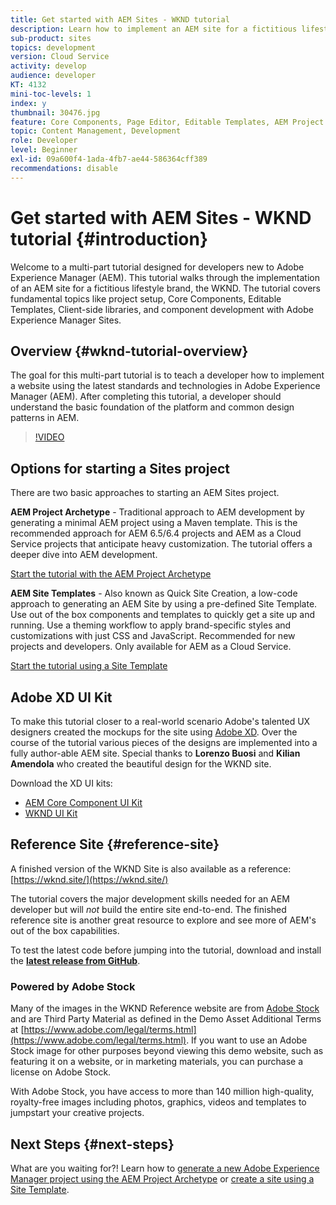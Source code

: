 ```yaml
---
title: Get started with AEM Sites - WKND tutorial
description: Learn how to implement an AEM site for a fictitious lifestyle brand called WKND. Get a walk-through on fundamental Experience Manager topics like project setup, maven archetypes, Core Components, Editable Templates, client libraries, and component development.
sub-product: sites
topics: development
version: Cloud Service
activity: develop
audience: developer
KT: 4132
mini-toc-levels: 1
index: y
thumbnail: 30476.jpg
feature: Core Components, Page Editor, Editable Templates, AEM Project Archetype
topic: Content Management, Development
role: Developer
level: Beginner
exl-id: 09a600f4-1ada-4fb7-ae44-586364cff389
recommendations: disable
---
```

# Get started with AEM Sites - WKND tutorial {#introduction}

Welcome to a multi-part tutorial designed for developers new to Adobe Experience Manager (AEM). This tutorial walks through the implementation of an AEM site for a fictitious lifestyle brand, the WKND. The tutorial covers fundamental topics like project setup, Core Components, Editable Templates, Client-side libraries, and component development with Adobe Experience Manager Sites.

## Overview {#wknd-tutorial-overview}

The goal for this multi-part tutorial is to teach a developer how to implement a website using the latest standards and technologies in Adobe Experience Manager (AEM). After completing this tutorial, a developer should understand the basic foundation of the platform and common design patterns in AEM.

>[!VIDEO](https://video.tv.adobe.com/v/30476?quality=12&learn=on)

## Options for starting a Sites project

There are two basic approaches to starting an AEM Sites project.

**AEM Project Archetype** - Traditional approach to AEM development by generating a minimal AEM project using a Maven template. This is the recommended approach for AEM 6.5/6.4 projects and AEM as a Cloud Service projects that anticipate heavy customization. The tutorial offers a deeper dive into AEM development.

[Start the tutorial with the AEM Project Archetype](./project-archetype/overview.md)

**AEM Site Templates** - Also known as Quick Site Creation, a low-code approach to generating an AEM Site by using a pre-defined Site Template. Use out of the box components and templates to quickly get a site up and running. Use a theming workflow to apply brand-specific styles and customizations with just CSS and JavaScript. Recommended for new projects and developers. Only available for AEM as a Cloud Service.

[Start the tutorial using a Site Template](./site-template/create-site.md)

## Adobe XD UI Kit

To make this tutorial closer to a real-world scenario Adobe's talented UX designers created the mockups for the site using [Adobe XD](https://www.adobe.com/products/xd.html). Over the course of the tutorial various pieces of the designs are implemented into a fully author-able AEM site. Special thanks to **Lorenzo Buosi** and **Kilian Amendola** who created the beautiful design for the WKND site.

Download the XD UI kits:

* [AEM Core Component UI Kit](assets/overview/AEM-CoreComponents-UI-Kit.xd)
* [WKND UI Kit](https://github.com/adobe/aem-guides-wknd/releases/download/aem-guides-wknd-0.0.2/AEM_UI-kit-WKND.xd)

## Reference Site {#reference-site}

A finished version of the WKND Site is also available as a reference: [https://wknd.site/](https://wknd.site/)

The tutorial covers the major development skills needed for an AEM developer but will *not* build the entire site end-to-end. The finished reference site is another great resource to explore and see more of AEM's out of the box capabilities.

To test the latest code before jumping into the tutorial, download and install the **[latest release from GitHub](https://github.com/adobe/aem-guides-wknd/releases/latest)**.

### Powered by Adobe Stock

Many of the images in the WKND Reference website are from [Adobe Stock](https://stock.adobe.com/) and are Third Party Material as defined in the Demo Asset Additional Terms at [https://www.adobe.com/legal/terms.html](https://www.adobe.com/legal/terms.html). If you want to use an Adobe Stock image for other purposes beyond viewing this demo website, such as featuring it on a website, or in marketing materials, you can purchase a license on Adobe Stock.

With Adobe Stock, you have access to more than 140 million high-quality, royalty-free images including photos, graphics, videos and templates to jumpstart your creative projects.

## Next Steps {#next-steps}

What are you waiting for?! Learn how to [generate a new Adobe Experience Manager project using the AEM Project Archetype](./project-archetype/overview.md) or [create a site using a Site Template](./site-template/create-site.md).
